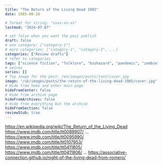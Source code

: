 ```yaml
---
title: "The Return of the Living Dead 1985"
date: 1985-08-16

# format for string: "xxxx-xx-xx"
lastmod: "2024-07-07"

# set false when you want the post publish
draft: false
# one category: ["category-1"]
# more categories: ["category-1", "category-2", ...]
categories: ["Review drafts"]
# refer to categories
tags: ["science fiction", "folklore", "biohazard", "pandemic", "zombie", "brain", "agent orange", "cannibals", "isolation"]
# seires
series: []
# Top image for the post: /en/images/posts/test/cover.jpg
image: "/uk/images/posts/the-return-of-the-living-dead-1985/cover.jpg"
# Hide from home and other main page
hideFromCenter: false
# Hide from archive page
hideFromArchives: false
# Hide from everything but the archive
hideFromSection: false
reviewStub: true
---
```

https://en.wikipedia.org/wiki/The_Return_of_the_Living_Dead
https://www.imdb.com/title/tt0089907/
...
https://www.imdb.com/title/tt0095990/
https://www.imdb.com/title/tt0107953/
https://www.imdb.com/title/tt0411805/
https://www.imdb.com/title/tt0411806/
...
https://associative-connection.github.io/night-of-the-living-dead-from-romero/
<!--more-->